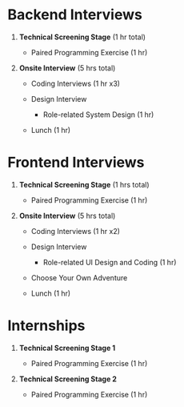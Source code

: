 # Backend Interviews

1. **Technical Screening Stage** (1 hr total)
    
    - Paired Programming Exercise (1 hr)

2. **Onsite Interview** (5 hrs total)

    - Coding Interviews (1 hr x3)

    - Design Interview 

        - Role-related System Design (1 hr)

    - Lunch (1 hr)

# Frontend Interviews

1. **Technical Screening Stage** (1 hrs total)
    
    - Paired Programming Exercise (1 hr)

2. **Onsite Interview** (5 hrs total)

    - Coding Interviews (1 hr x2)

    - Design Interview

        - Role-related UI Design and Coding (1 hr)
        
    - Choose Your Own Adventure

    - Lunch (1 hr)

# Internships

1. **Technical Screening Stage 1**
    
    - Paired Programming Exercise (1 hr)

2. **Technical Screening Stage 2**
    
    - Paired Programming Exercise (1 hr)
